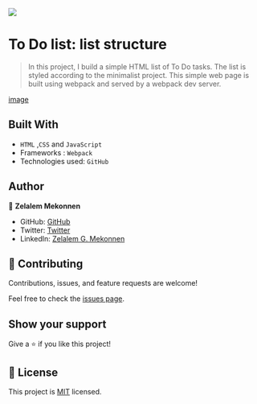 ![](https://img.shields.io/badge/Microverse-blueviolet)

# To Do list: list structure

> In this project, I build a simple HTML list of To Do tasks. The list is styled according to the minimalist project. This simple web page is built using webpack and served by a webpack dev server.

[image](https://user-images.githubusercontent.com/92645881/154267601-e7b6f237-6cdc-4797-9157-6bac7947f067.png)

## Built With

- `HTML` ,`CSS` and `JavaScript`
- Frameworks : `Webpack`
- Technologies used: `GitHub`


## Author

👤 **Zelalem Mekonnen**

- GitHub: [GitHub](https://github.com/zmekonnen251)
- Twitter: [Twitter](https://twitter.com/mek_zela)
- LinkedIn: [Zelalem G. Mekonnen](https://www.linkedin.com/in/zelalem-getachew/)

## 🤝 Contributing

Contributions, issues, and feature requests are welcome!

Feel free to check the [issues page](../../issues/).

## Show your support

Give a ⭐️ if you like this project!


## 📝 License

This project is [MIT](./MIT.md) licensed.
